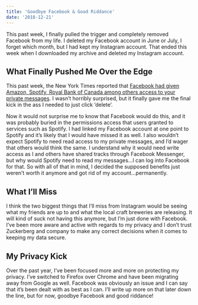 ```yaml
---
title: 'Goodbye Facebook & Good Riddance'
date: '2018-12-21'
---
```


This past week, I finally pulled the trigger and completely removed Facebook from my life. I deleted my Facebook account in June or July, I forget which month, but I had kept my Instagram account. That ended this week when I downloaded my archive and deleted my Instagram account.

## What Finally Pushed Me Over the Edge

This past week, the New York Times reported that [Facebook had given Amazon, Spotify, Royal Bank of Canada among others access to your private messages](https://www.nytimes.com/2018/12/19/technology/facebook-data-sharing.html). I wasn’t horribly surprised, but it finally gave me the final kick in the ass I needed to just click ‘delete’.

Now it would not surprise me to know that Facebook would do this, and it was probably buried in the permissions access that users granted to services such as Spotify. I had linked my Facebook account at one point to Spotify and it’s likely that I would have missed it as well. I also wouldn’t expect Spotify to need read access to my private messages, and I’d wager that others would think the same. I understand why it would need write access as I and others have shared tracks through Facebook Messenger, but why would Spotify need to read my messages...I can log into Facebook for that. So with all of that in mind, I decided the supposed benefits just weren’t worth it anymore and got rid of my account...permanently.

## What I’ll Miss

I think the two biggest things that I’ll miss from Instagram would be seeing what my friends are up to and what the local craft breweries are releasing. It will kind of suck not having this anymore, but I’m just done with Facebook. I’ve been more aware and active with regards to my privacy and I don’t trust Zuckerberg and company to make any correct decisions when it comes to keeping my data secure.

## My Privacy Kick

Over the past year, I’ve been focused more and more on protecting my privacy. I’ve switched to Firefox over Chrome and have been migrating away from Google as well. Facebook was obviously an issue and I can say that it’s been dealt with as best as I can. I’ll write up more on that later down the line, but for now, goodbye Facebook and good riddance!
